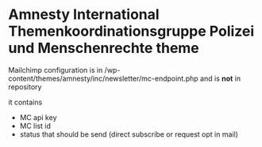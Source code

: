 # Amnesty International Themenkoordinationsgruppe Polizei und Menschenrechte theme


Mailchimp configuration is in 
/wp-content/themes/amnesty/inc/newsletter/mc-endpoint.php
and is <b>not</b> in repository

it contains 
- MC api key
- MC list id
- status that should be send (direct subscribe or request opt in mail)
